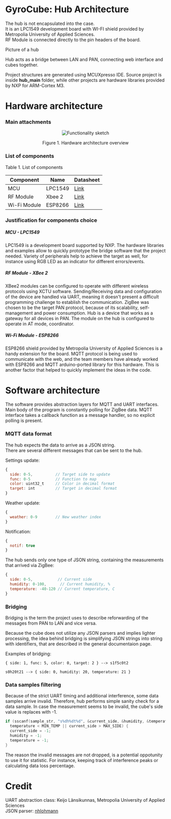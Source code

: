 # GyroCube: Hub Architecture

The hub is not encapsulated into the case.<br>
It is an LPC1549 development board with WI-FI shield provided by Metropolia University of Applied Sciences.<br>
RF Module is connected directly to the pin headers of the board.

Picture of a hub

Hub acts as a bridge between LAN and PAN, connecting web interface and cubes together.

Project structures are generated using MCUXpresso IDE.
Source project is inside **hub_main** folder, while other projects are hardware libraries provided by NXP for ARM-Cortex M3.

# Hardware architecture

### Main attachments

<p align="center"><img src="https://i.imgur.com/SYuSDM2.png" alt="Functionality sketch"></p>
<p align="center">Figure 1. Hardware architecture overview </p>

### List of components

Table 1. List of components

| Component         | Name            | Datasheet                                                                                         |  
|-------------------|-----------------|---------------------------------------------------------------------------------------------------|
| MCU               | LPC1549         | [Link](https://www.nxp.com/docs/en/data-sheet/LPC15XX.pdf)                                        |
| RF Module         | Xbee 2          | [Link](http://www.farnell.com/datasheets/27606.pdf)                                               |
| Wi-Fi Module      | ESP8266         | [Link](https://www.espressif.com/sites/default/files/documentation/0a-esp8266ex_datasheet_en.pdf) |

### Justification for components choice

##### MCU - LPC1549

LPC1549 is a development board supported by NXP. The hardware libraries and examples allow to quickly prototype the bridge software that the project needed. Variety of peripherals help to achieve the target as well, for instance using RGB LED as an indicator for different errors/events.

##### RF Module - XBee 2
XBee2 modules can be configured to operate with different wireless protocols using XCTU software. Sending/Receiving data and configuration of the device are handled via UART, meaning it doesn't present a difficult programming challenge to establish the communication. ZigBee was chosen to be the target PAN protocol, because of its scalability, self-management and power consumption. Hub is a device that works as a gateway for all devices in PAN. The module on the hub is configured to operate in AT mode, coordinator. 

##### Wi-Fi Module - ESP8266
ESP8266 shield provided by Metropolia University of Applied Sciences is a handy extension for the board. MQTT protocol is being used to communicate with the web, and the team members have already worked with ESP8266 and MQTT arduino-ported library for this hardware. This is another factor that helped to quickly implement the ideas in the code.

# Software architecture

The software provides abstraction layers for MQTT and UART interfaces. Main body of the program is constantly polling for ZigBee data. MQTT interface takes a callback function as a message handler, so no explicit polling is present.

### MQTT data format

The hub expects the data to arrive as a JSON string.<br>
There are several different messages that can be sent to the hub.<br>

Settings update:
```js
{
  side: 0-5,          // Target side to update
  func: 0-5           // Function to map
  color: uint32_t     // Color in decimal format
  target: int         // Target in decimal format
}
```

Weather update:
```js
{
  weather: 0-9        // New weather index
}
```

Notification:
```js
{
  notif: true
}
```

The hub sends only one type of JSON string, containing the measurements that arrived via ZigBee:
```js
{
  side: 0-5,           // Current side
  humidity: 0-100,      // Current humidity, %
  temperature: -40-120 // Current temperature, C
}
```

### Bridging

Bridging is the term the project uses to describe reforwarding of the messages from PAN to LAN and vice versa.

Because the cube does not utilize any JSON parsers and implies lighter processing, the idea behind bridging is simplifying JSON strings into string with identifiers, that are described in the general documentaion page.

Examples of bridging:

```
{ side: 1, func: 5, color: 0, target: 2 } --> s1f5c0t2
```
```
s0h20t21 --> { side: 0, humidity: 20, temperature: 21 }
```

### Data samples filtering

Because of the strict UART timing and additional interference, some data samples arrive invalid. Therefore, hub performs simple sanity check for a data sample. In case the measurement seems to be invalid, the cube's side value is replaces with -1.<br>

```c++
if (sscanf(sample_str, "s%dh%dt%d", &current_side, &humidity, &temperature) != 3 ||
  temperature < MIN_TEMP || current_side > MAX_SIDE) {
  current_side = -1;
  humidity = -1;
  temperature = -1;
}
```

The reason the invalid messages are not dropped, is a potential oppotunity to use it for statistic. For instance, keeping track of interference peaks or calculating data loss percentage.

# Credit

UART abstraction class: Keijo Länsikunnas, Metropolia University of Applied Sciences<br>
JSON parser: [nhlohmann](https://github.com/nlohmann/json)

